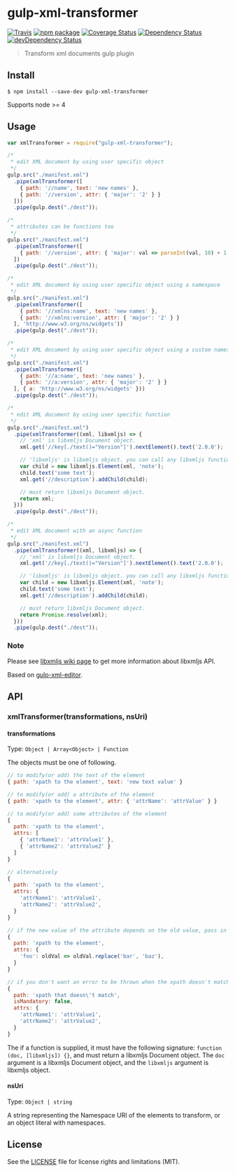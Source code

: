 # gulp-xml-transformer

[![Travis][build-badge]][build]
[![npm package][npm-badge]][npm]
[![Coverage Status][coveralls-badge]][coveralls]
[![Dependency Status][dependency-status-badge]][dependency-status]
[![devDependency Status][dev-dependency-status-badge]][dev-dependency-status]

> Transform xml documents gulp plugin

## Install

```
$ npm install --save-dev gulp-xml-transformer
```

Supports node >= 4

## Usage

```javascript
var xmlTransformer = require("gulp-xml-transformer");

/*
 * edit XML document by using user specific object
 */
gulp.src("./manifest.xml")
  .pipe(xmlTransformer([
    { path: '//name', text: 'new names' },
    { path: '//version', attr: { 'major': '2' } }
  ]))
  .pipe(gulp.dest("./dest"));

/*
 * attributes can be functions too
 */
gulp.src("./manifest.xml")
  .pipe(xmlTransformer([
    { path: '//version', attr: { 'major': val => parseInt(val, 10) + 1 } }
  ])
  .pipe(gulp.dest("./dest"));

/*
 * edit XML document by using user specific object using a namespace
 */
gulp.src("./manifest.xml")
  .pipe(xmlTransformer([
    { path: '//xmlns:name', text: 'new names' },
    { path: '//xmlns:version', attr: { 'major': '2' } }
  ], 'http://www.w3.org/ns/widgets'))
  .pipe(gulp.dest("./dest"));

/*
 * edit XML document by using user specific object using a custom namespace
 */
gulp.src("./manifest.xml")
  .pipe(xmlTransformer([
    { path: '//a:name', text: 'new names' },
    { path: '//a:version', attr: { 'major': '2' } }
  ], { a: 'http://www.w3.org/ns/widgets' }))
  .pipe(gulp.dest("./dest"));

/*
 * edit XML document by using user specific function
 */
gulp.src("./manifest.xml")
  .pipe(xmlTransformer((xml, libxmljs) => {
    // 'xml' is libxmljs Document object.
    xml.get('//key[./text()="Version"]').nextElement().text('2.0.0');

    // 'libxmljs' is libxmljs object. you can call any libxmljs function.
    var child = new libxmljs.Element(xml, 'note');
    child.text('some text');
    xml.get('//description').addChild(child);

    // must return libxmljs Document object.
    return xml;
  }))
  .pipe(gulp.dest("./dest"));

/*
 * edit XML document with an async function
 */
gulp.src("./manifest.xml")
  .pipe(xmlTransformer((xml, libxmljs) => {
    // 'xml' is libxmljs Document object.
    xml.get('//key[./text()="Version"]').nextElement().text('2.0.0');

    // 'libxmljs' is libxmljs object. you can call any libxmljs function.
    var child = new libxmljs.Element(xml, 'note');
    child.text('some text');
    xml.get('//description').addChild(child);

    // must return libxmljs Document object.
    return Promise.resolve(xml);
  }))
  .pipe(gulp.dest("./dest"));
```

### Note

Please see [libxmljs wiki page](https://github.com/polotek/libxmljs/wiki) to get more information about libxmljs API.

Based on [gulp-xml-editor](https://github.com/morou/gulp-xml-editor).

## API

### xmlTransformer(transformations, nsUri)

#### transformations

Type: `Object | Array<Object> | Function`

The objects must be one of following.

```javascript
// to modify(or add) the text of the element
{ path: 'xpath to the element', text: 'new text value' }

// to modify(or add) a attribute of the element
{ path: 'xpath to the element', attr: { 'attrName': 'attrValue' } }

// to modify(or add) some attributes of the element
{
  path: 'xpath to the element',
  attrs: [
    { 'attrName1': 'attrValue1' },
    { 'attrName2': 'attrValue2' }
  ]
}

// alternatively
{
  path: 'xpath to the element',
  attrs: {
    'attrName1': 'attrValue1',
    'attrName2': 'attrValue2',
  }
}

// if the new value of the attribute depends on the old value, pass in a function
{
  path: 'xpath to the element',
  attrs: {
    'foo': oldVal => oldVal.replace('bar', 'baz'),
  }
}

// if you don't want an error to be thrown when the xpath doesn't match
{
  path: 'xpath that doesn\'t match',
  isMandatory: false,
  attrs: {
    'attrName1': 'attrValue1',
    'attrName2': 'attrValue2',
  }
}
```


The if a function is supplied, it must have the following signature: `function (doc, [libxmljs]) {}`, and must return a libxmljs Document object. The `doc` argument is a libxmljs Document object, and the `libxmljs` argument is libxmljs object.

#### nsUri

Type: `Object | string`

A string representing the Namespace URI of the elements to transform, or an object literal with namespaces.

## License

See the [LICENSE](LICENSE.md) file for license rights and limitations (MIT).

[build-badge]: https://img.shields.io/travis/perrin4869/gulp-xml-transformer/master.svg?style=flat-square
[build]: https://travis-ci.org/perrin4869/gulp-xml-transformer

[npm-badge]: https://img.shields.io/npm/v/gulp-xml-transformer.svg?style=flat-square
[npm]: https://www.npmjs.org/package/gulp-xml-transformer

[coveralls-badge]: https://img.shields.io/coveralls/perrin4869/gulp-xml-transformer/master.svg?style=flat-square
[coveralls]: https://coveralls.io/r/perrin4869/gulp-xml-transformer

[dependency-status-badge]: https://david-dm.org/perrin4869/gulp-xml-transformer.svg?style=flat-square
[dependency-status]: https://david-dm.org/perrin4869/gulp-xml-transformer

[dev-dependency-status-badge]: https://david-dm.org/perrin4869/gulp-xml-transformer/dev-status.svg?style=flat-square
[dev-dependency-status]: https://david-dm.org/perrin4869/gulp-xml-transformer#info=devDependencies

